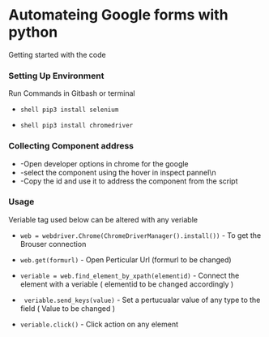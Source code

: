 # Automateing Google forms with python
 Getting started with the code 
 
### Setting Up Environment 
 Run Commands in Gitbash or terminal 
 
 *  ```shell pip3 install selenium```
 
  *  ```shell pip3 install chromedriver```
   
 
 
### Collecting Component address 

* -Open developer options in chrome for the google
* -select the component using the hover in inspect pannel\n 
* -Copy the id and use it to address the component from the script 


### Usage
Veriable tag used below can be altered with any veriable

* ``` web = webdriver.Chrome(ChromeDriverManager().install()) ``` - To get the Brouser connection


* ``` web.get(formurl) ``` - Open Perticular Url (formurl to be changed)


* ``` veriable = web.find_element_by_xpath(elementid) ``` - Connect the element with a veriable ( elementid to be changed accordingly )


* ``` veriable.send_keys(value)``` - Set a pertucualar value of any type to the field ( Value to be changed )


* ``` veriable.click() ``` - Click action on any element 

